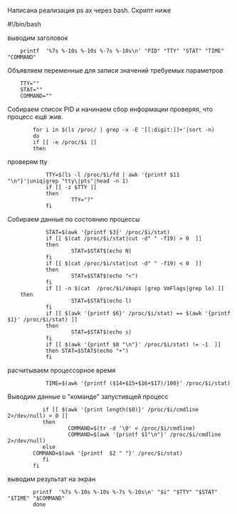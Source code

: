 Написана реализация ps ax через bash. Скрипт ниже

#!/bin/bash

выводим заголовок

		printf  '%7s %-10s %-10s %-7s %-10s\n' "PID" "TTY" "STAT" "TIME" "COMMAND"

Объявляем переменные для записи значений требуемых параметров

		TTY=""
		STAT=""
		COMMAND=""

Собираем список PID и начинаем сбор информации проверяя, что процесс ещё жив.
	
	        for i in $(ls /proc/ | grep -x -E '[[:digit:]]+'|sort -n)
        	do
	        if [[ -e /proc/$i ]]
        	then

проверям tty

                TTY=$(ls -l /proc/$i/fd | awk '{printf $11 "\n"}'|uniq|grep "tty\|pts"|head -n 1)
                if [[ -z $TTY ]]
                then
                        TTY="?"
                fi
Собираем данные по состоянию процессы

                STAT=$(awk '{printf $3}' /proc/$i/stat)
                if [[ $(cat /proc/$i/stat|cut -d" " -f19) > 0  ]]
                then
                        STAT=$STAT$(echo N)
                fi
                if [[ $(cat /proc/$i/stat|cut -d" " -f19) < 0  ]]
                then
                        STAT=$STAT$(echo "<")
                fi
                if [[ -n $(cat  /proc/$i/smaps |grep VmFlags|grep lo) ]]
		then
                        STAT=$STAT$(echo l)
                fi
                if [[ $(awk '{printf $6}' /proc/$i/stat) == $(awk '{printf $1}' /proc/$i/stat) ]]
                then
                        STAT=$STAT$(echo s)
                fi
                if [[ $(awk '{printf $8 "\n"}' /proc/$i/stat) != -1  ]]
                then STAT=$STAT$(echo "+")
                fi

расчитываем процессорное время

                TIME=$(awk '{printf ($14+$15+$16+$17)/100}' /proc/$i/stat)

Выводим данные о "команде" запустивщей процесс

               if [[ $(awk '{print length($0)}' /proc/$i/cmdline 2>/dev/null) > 0 ]]
               then
                       COMMAND=$(tr -d '\0' < /proc/$i/cmdline)
                       COMMAND=$(awk '{printf $1"\n"}' /proc/$i/cmdline 2>/dev/null)
               else
			COMMAND=$(awk '{printf  $2 " "}' /proc/$i/stat)
               fi
        	fi

выводим результат на экран

        	printf  '%7s %-10s %-10s %-7s %-10s\n' "$i" "$TTY" "$STAT" "$TIME" "$COMMAND"
	        done
